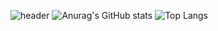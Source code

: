 ![header](https://capsule-render.vercel.app/api?type=venom&text=Meo-young!)
![Anurag's GitHub stats](https://github-readme-stats.vercel.app/api?username=meo-young&show_icons=true&theme=radical)
![Top Langs](https://github-readme-stats.vercel.app/api/top-langs/?username=meo-young&layout=compact)
